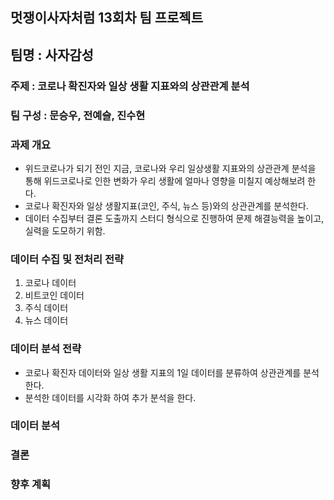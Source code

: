 ## 멋쟁이사자처럼 13회차 팀 프로젝트
## 팀명 : 사자감성

### 주제 : 코로나 확진자와 일상 생활 지표와의 상관관계 분석

### 팀 구성 : 문승우, 전예슬, 진수현

### 과제 개요
* 위드코로나가 되기 전인 지금, 코로나와 우리 일상생활 지표와의 상관관계 분석을 통해 위드코로나로 인한 변화가 우리 생활에 얼마나 영향을 미칠지 예상해보려 한다.
* 코로나 확진자와 일상 생활지표(코인, 주식, 뉴스 등)와의 상관관계를 분석한다.
* 데이터 수집부터 결론 도출까지 스터디 형식으로 진행하여 문제 해결능력을 높이고, 실력을 도모하기 위함.

### 데이터 수집 및 전처리 전략
1. 코로나 데이터
2. 비트코인 데이터
3. 주식 데이터
4. 뉴스 데이터

### 데이터 분석 전략
* 코로나 확진자 데이터와 일상 생활 지표의 1일 데이터를 분류하여 상관관계를 분석한다.
* 분석한 데이터를 시각화 하여 추가 분석을 한다.

### 데이터 분석

### 결론

### 향후 계획


